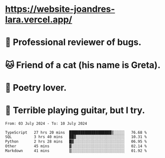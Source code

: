 # https://website-joandres-lara.vercel.app/
# 🐛 Professional reviewer of bugs.
# 🐱 Friend of a cat (his name is Greta).
# 📜 Poetry lover.
# 🎸 Terrible playing guitar, but I try.

<!--START_SECTION:waka-->

```txt
From: 03 July 2024 - To: 10 July 2024

TypeScript   27 hrs 20 mins  ███████████████████▒░░░░░   76.68 %
SQL          3 hrs 40 mins   ██▓░░░░░░░░░░░░░░░░░░░░░░   10.31 %
Python       2 hrs 28 mins   █▓░░░░░░░░░░░░░░░░░░░░░░░   06.95 %
Other        45 mins         ▓░░░░░░░░░░░░░░░░░░░░░░░░   02.14 %
Markdown     41 mins         ▒░░░░░░░░░░░░░░░░░░░░░░░░   01.92 %
```

<!--END_SECTION:waka-->
